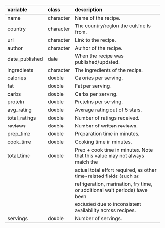 | variable       | class     | description                                                                 |
|:---------------|:----------|:----------------------------------------------------------------------------|
| name           | character | Name of the recipe.                                                         |
| country        | character | The country/region the cuisine is from.                                     |
| url            | character | Link to the recipe.                                                         |
| author         | character | Author of the recipe.                                                       |
| date_published | date      | When the recipe was published/updated.                                      |
| ingredients    | character | The ingredients of the recipe.                                              |
| calories       | double    | Calories per serving.                                                       |
| fat            | double    | Fat per serving.                                                            |
| carbs          | double    | Carbs per serving.                                                          |
| protein        | double    | Proteins per serving.                                                       |
| avg_rating     | double    | Average rating out of 5 stars.                                              |
| total_ratings  | double    | Number of ratings received.                                                 |
| reviews        | double    | Number of written reviews.                                                  |
| prep_time      | double    | Preparation time in minutes.                                                |
| cook_time      | double    | Cooking time in minutes.                                                    |
| total_time     | double    | Prep + cook time in minutes. Note that this value may not always match the  |
|                |           | actual total effort required, as other time-related fields (such as         |
|                |           | refrigeration, marination, fry time, or additional wait periods) have been  |
|                |           | excluded due to inconsistent availability across recipes.                   |
| servings       | double    | Number of servings.                                                         |
